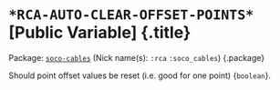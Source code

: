 # `*RCA-AUTO-CLEAR-OFFSET-POINTS*` [Public Variable] {.title}

Package: [`soco-cables`](SOCO-CABLES.pkg.md) (Nick name(s): `:rca` `:soco_cables`) {.package}

Should point offset values be reset (i.e. good for one point) {`boolean`}.
